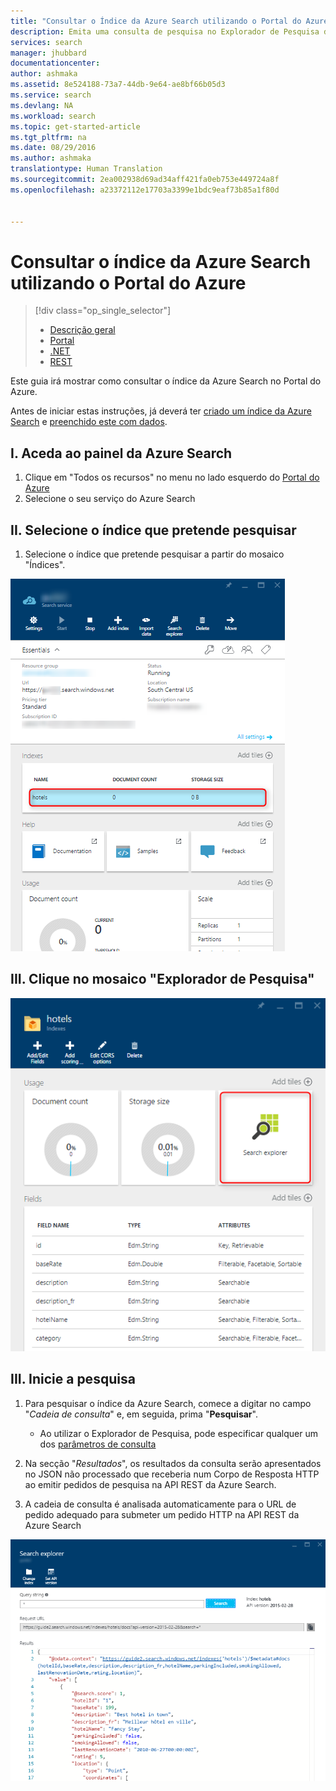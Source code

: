 ```yaml
---
title: "Consultar o Índice da Azure Search utilizando o Portal do Azure | Microsoft Docs"
description: Emita uma consulta de pesquisa no Explorador de Pesquisa do Portal do Azure.
services: search
manager: jhubbard
documentationcenter: 
author: ashmaka
ms.assetid: 8e524188-73a7-44db-9e64-ae8bf66b05d3
ms.service: search
ms.devlang: NA
ms.workload: search
ms.topic: get-started-article
ms.tgt_pltfrm: na
ms.date: 08/29/2016
ms.author: ashmaka
translationtype: Human Translation
ms.sourcegitcommit: 2ea002938d69ad34aff421fa0eb753e449724a8f
ms.openlocfilehash: a23372112e17703a3399e1bdc9eaf73b85a1f80d


---
```

# <a name="query-your-azure-search-index-using-the-azure-portal"></a>Consultar o índice da Azure Search utilizando o Portal do Azure
> [!div class="op_single_selector"]
> * [Descrição geral](search-query-overview.md)
> * [Portal](search-explorer.md)
> * [.NET](search-query-dotnet.md)
> * [REST](search-query-rest-api.md)
> 
> 

Este guia irá mostrar como consultar o índice da Azure Search no Portal do Azure.

Antes de iniciar estas instruções, já deverá ter [criado um índice da Azure Search](search-what-is-an-index.md) e [preenchido este com dados](search-what-is-data-import.md).

## <a name="i-go-to-your-azure-search-blade"></a>I. Aceda ao painel da Azure Search
1. Clique em "Todos os recursos" no menu no lado esquerdo do [Portal do Azure](https://portal.azure.com/#blade/HubsExtension/BrowseResourceBlade/resourceType/Microsoft.Search%2FsearchServices)
2. Selecione o seu serviço do Azure Search

## <a name="ii-select-the-index-you-would-like-to-search"></a>II. Selecione o índice que pretende pesquisar
1. Selecione o índice que pretende pesquisar a partir do mosaico "Índices".

![](./media/search-explorer/pick-index.png)

## <a name="iii-click-on-the-search-explorer-tile"></a>III. Clique no mosaico "Explorador de Pesquisa"
![](./media/search-explorer/search-explorer-tile.png)

## <a name="iii-start-searching"></a>III. Inicie a pesquisa
1. Para pesquisar o índice da Azure Search, comece a digitar no campo "*Cadeia de consulta*" e, em seguida, prima "**Pesquisar**".
   
   * Ao utilizar o Explorador de Pesquisa, pode especificar qualquer um dos [parâmetros de consulta](https://msdn.microsoft.com/library/dn798927.aspx)
2. Na secção "*Resultados*", os resultados da consulta serão apresentados no JSON não processado que receberia num Corpo de Resposta HTTP ao emitir pedidos de pesquisa na API REST da Azure Search.
3. A cadeia de consulta é analisada automaticamente para o URL de pedido adequado para submeter um pedido HTTP na API REST da Azure Search

![](./media/search-explorer/search-bar.png)




<!--HONumber=Nov16_HO2-->


